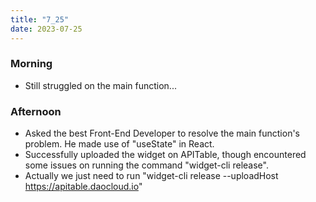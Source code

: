 ```yaml
---
title: "7_25"
date: 2023-07-25
---
```


### Morning
 - Still struggled on the main function...

### Afternoon
 - Asked the best Front-End Developer to resolve the main function's problem. He made use of "useState" in React.
 - Successfully uploaded the widget on APITable, though encountered some issues on running the command "widget-cli release".
 - Actually we just need to run "widget-cli release --uploadHost https://apitable.daocloud.io"

